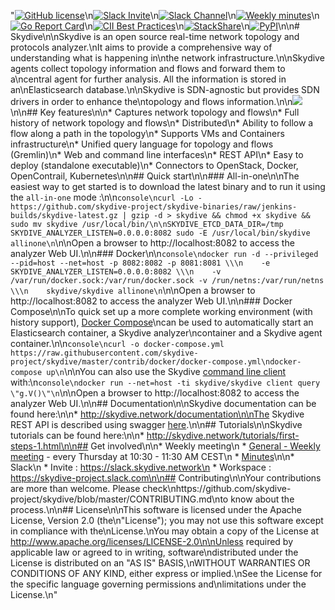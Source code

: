 "[![GitHub license](https://img.shields.io/badge/license-Apache%20license%202.0-blue.svg)](https://github.com/skydive-project/skydive/blob/master/LICENSE)\n[![Slack Invite](https://img.shields.io/badge/Slack:-%23skydive&hyphen;project%20invite-blue.svg?style=plastic&logo=slack)](https://slack.skydive.network)\n[![Slack Channel](https://img.shields.io/badge/Slack:-%23skydive&hyphen;project-blue.svg?style=plastic&logo=slack)](https://skydive-project.slack.com)\n[![Weekly minutes](https://img.shields.io/badge/Weekly%20Meeting%20Minutes-Thu%2010:30am%20CEST-blue.svg?style=plastic)](https://docs.google.com/document/d/1eri4vyjmAwxiWs2Kp4HYdCUDWACF_HXZDrDL8WcPF-o/edit?ts=5d946ad5#heading=h.g8f8gdfq0un9)\n[![Go Report Card](https://goreportcard.com/badge/github.com/skydive-project/skydive)](https://goreportcard.com/badge/github.com/skydive-project/skydive)\n[![CII Best Practices](https://bestpractices.coreinfrastructure.org/projects/2695/badge)](https://bestpractices.coreinfrastructure.org/projects/2695)\n[![StackShare](https://img.shields.io/badge/tech-stack-0690fa.svg?style=flat)](https://stackshare.io/skydive-project/skydive)\n[![PyPI](https://img.shields.io/pypi/v/skydive-client.svg)](https://pypi.org/project/skydive-client/)\n\n# Skydive\n\nSkydive is an open source real-time network topology and protocols analyzer.\nIt aims to provide a comprehensive way of understanding what is happening in\nthe network infrastructure.\n\nSkydive agents collect topology information and flows and forward them to a\ncentral agent for further analysis. All the information is stored in an\nElasticsearch database.\n\nSkydive is SDN-agnostic but provides SDN drivers in order to enhance the\ntopology and flows information.\n\n![](https://github.com/skydive-project/skydive.network/raw/images/overview.gif)\n\n## Key features\n\n* Captures network topology and flows\n* Full history of network topology and flows\n* Distributed\n* Ability to follow a flow along a path in the topology\n* Supports VMs and Containers infrastructure\n* Unified query language for topology and flows (Gremlin)\n* Web and command line interfaces\n* REST API\n* Easy to deploy (standalone executable)\n* Connectors to OpenStack, Docker, OpenContrail, Kubernetes\n\n## Quick start\n\n### All-in-one\n\nThe easiest way to get started is to download the latest binary and to run it using the `all-in-one` mode :\n\n```console\ncurl -Lo - https://github.com/skydive-project/skydive-binaries/raw/jenkins-builds/skydive-latest.gz | gzip -d > skydive && chmod +x skydive && sudo mv skydive /usr/local/bin/\n\nSKYDIVE_ETCD_DATA_DIR=/tmp SKYDIVE_ANALYZER_LISTEN=0.0.0.0:8082 sudo -E /usr/local/bin/skydive allinone\n```\n\nOpen a browser to http://localhost:8082 to access the analyzer Web UI.\n\n### Docker\n\n```console\ndocker run -d --privileged --pid=host --net=host -p 8082:8082 -p 8081:8081 \\\n    -e SKYDIVE_ANALYZER_LISTEN=0.0.0.0:8082 \\\n    -v /var/run/docker.sock:/var/run/docker.sock -v /run/netns:/var/run/netns \\\n    skydive/skydive allinone\n```\n\nOpen a browser to http://localhost:8082 to access the analyzer Web UI.\n\n### Docker Compose\n\nTo quick set up a more complete working environment (with history support), [Docker Compose](https://docs.docker.com/compose/)\ncan be used to automatically start an Elasticsearch container, a Skydive analyzer\ncontainer and a Skydive agent container.\n\n```console\ncurl -o docker-compose.yml https://raw.githubusercontent.com/skydive-project/skydive/master/contrib/docker/docker-compose.yml\ndocker-compose up\n```\n\nYou can also use the Skydive [command line client](https://skydive-project.github.io/skydive/getting-started/client/) with:\n```console\ndocker run --net=host -ti skydive/skydive client query \"g.V()\"\n```\n\nOpen a browser to http://localhost:8082 to access the analyzer Web UI.\n\n## Documentation\n\nSkydive documentation can be found here:\n\n* http://skydive.network/documentation\n\nThe Skydive REST API is described using swagger [here](http://skydive.network/swagger).\n\n## Tutorials\n\nSkydive tutorials can be found here:\n\n* http://skydive.network/tutorials/first-steps-1.html\n\n## Get involved\n\n* Weekly meeting\n    * [General - Weekly meeting](https://meet.jit.si/skydive-project) - every Thursday at 10:30 - 11:30 AM CEST\n    * [Minutes](https://docs.google.com/document/d/1eri4vyjmAwxiWs2Kp4HYdCUDWACF_HXZDrDL8WcPF-o/edit?ts=5d946ad5#heading=h.g8f8gdfq0un9)\n\n* Slack\n    * Invite : https://slack.skydive.network\n    * Workspace : https://skydive-project.slack.com\n\n## Contributing\n\nYour contributions are more than welcome. Please check\nhttps://github.com/skydive-project/skydive/blob/master/CONTRIBUTING.md\nto know about the process.\n\n## License\n\nThis software is licensed under the Apache License, Version 2.0 (the\n\"License\"); you may not use this software except in compliance with the\nLicense.\nYou may obtain a copy of the License at http://www.apache.org/licenses/LICENSE-2.0\n\nUnless required by applicable law or agreed to in writing, software\ndistributed under the License is distributed on an \"AS IS\" BASIS,\nWITHOUT WARRANTIES OR CONDITIONS OF ANY KIND, either express or implied.\nSee the License for the specific language governing permissions and\nlimitations under the License.\n"
